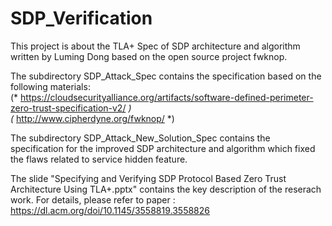 # SDP_Verification

This project is about the TLA+ Spec of SDP architecture and algorithm written by Luming Dong based on the open source project fwknop.

The subdirectory  SDP_Attack_Spec  contains the specification based on the following materials:                  
(* https://cloudsecurityalliance.org/artifacts/software-defined-perimeter-zero-trust-specification-v2/  *)                                           
(* http://www.cipherdyne.org/fwknop/                                       *)


The subdirectory  SDP_Attack_New_Solution_Spec  contains the specification for the improved SDP architecture and 
algorithm which fixed the flaws related to service hidden feature.

The slide  "Specifying and Verifying SDP Protocol Based Zero Trust Architecture Using TLA+.pptx" contains the key description of the reserach work.
For details, please refer to paper :
https://dl.acm.org/doi/10.1145/3558819.3558826

